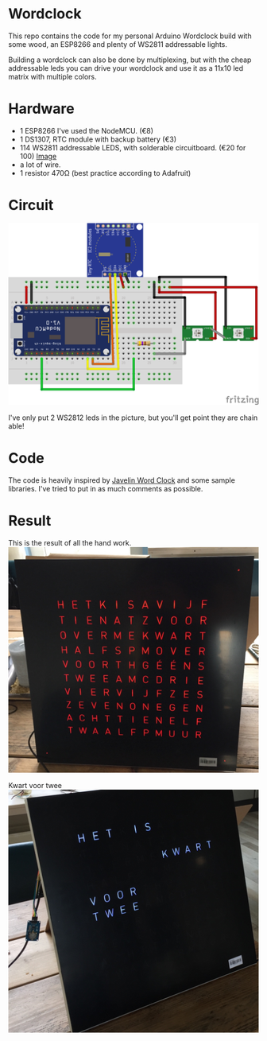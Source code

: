 # Wordclock
This repo contains the code for my personal Arduino Wordclock build with some wood, an ESP8266 and plenty of WS2811 addressable lights.

Building a wordclock can also be done by multiplexing, but with the cheap addressable leds you can drive your wordclock and use it as a 11x10 led matrix with multiple colors.

# Hardware

- 1 ESP8266 I've used the NodeMCU. (€8)
- 1 DS1307, RTC module with backup battery (€3)
- 114 WS2811 addressable LEDS, with solderable circuitboard. (€20 for 100) [Image](ws2811-with-circuit.jpg)
- a lot of wire.
- 1 resistor 470Ω (best practice according to Adafruit)

# Circuit

![Circuit](esp_12e_clock.png "The circuit i've build")

I've only put 2 WS2812 leds in the picture, but you'll get point they are chain able!

# Code

The code is heavily inspired by [Javelin Word Clock](https://github.com/nitrohawk/Javelin-Word-Clock) and some sample libraries. I've tried to put in as much comments as possible.

# Result

This is the result of all the hand work.
![All leds on](everything_on.jpg)

Kwart voor twee
![Kwart voor twee](kwart_voor_twee.jpg)
